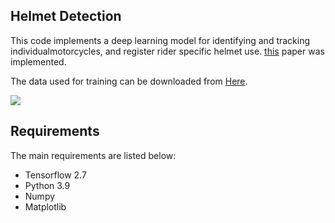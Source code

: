 ## Helmet Detection
This code implements a deep learning model for identifying and tracking individualmotorcycles, and register rider specific helmet use.
[this](https://arxiv.org/pdf/1910.13232.pdf) paper was implemented.

The data used for training can be downloaded from [Here](https://osf.io/4pwj8).

![](assets/example.gif)

## Requirements
The main requirements are listed below:

* Tensorflow 2.7
* Python 3.9
* Numpy
* Matplotlib
